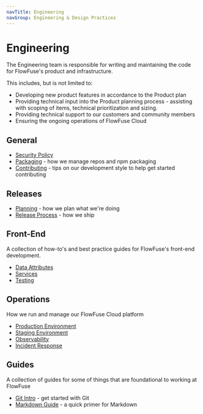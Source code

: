 ```yaml
---
navTitle: Engineering
navGroup: Engineering & Design Practices
---
```


# Engineering

The Engineering team is responsible for writing and maintaining the code for
FlowFuse's product and infrastructure.

This includes, but is not limited to:

 - Developing new product features in accordance to the Product plan
 - Providing technical input into the Product planning process - assisting with
   scoping of items, technical prioritization and sizing.
 - Providing technical support to our customers and community members
 - Ensuring the ongoing operations of FlowFuse Cloud

## General

- [Security Policy](./security.md)
- [Packaging](./packaging.md) - how we manage repos and npm packaging
- [Contributing](./contributing.md) - tips on our development style to help get started contributing

## Releases

- [Planning](./releases/planning.md) - how we plan what we're doing
- [Release Process](./releases/process.md) - how we ship

## Front-End

A collection of how-to's and best practice guides for FlowFuse's front-end development.

- [Data Attributes](./frontend/data-attributes.md)
- [Services](./frontend/services.md)
- [Testing](./frontend/testing.md)

## Operations

How we run and manage our FlowFuse Cloud platform

- [Production Environment](./ops/production.md)
- [Staging Environment](./ops/staging.md)
- [Observability](./ops/observability.md)
- [Incident Response](./ops/incident-response.md)

## Guides

A collection of guides for some of things that are foundational to working at
FlowFuse

- [Git Intro](/handbook/company/guides/git/) - get started with Git
- [Markdown Guide](/handbook/company/guides/markdown/) - a quick primer for Markdown

